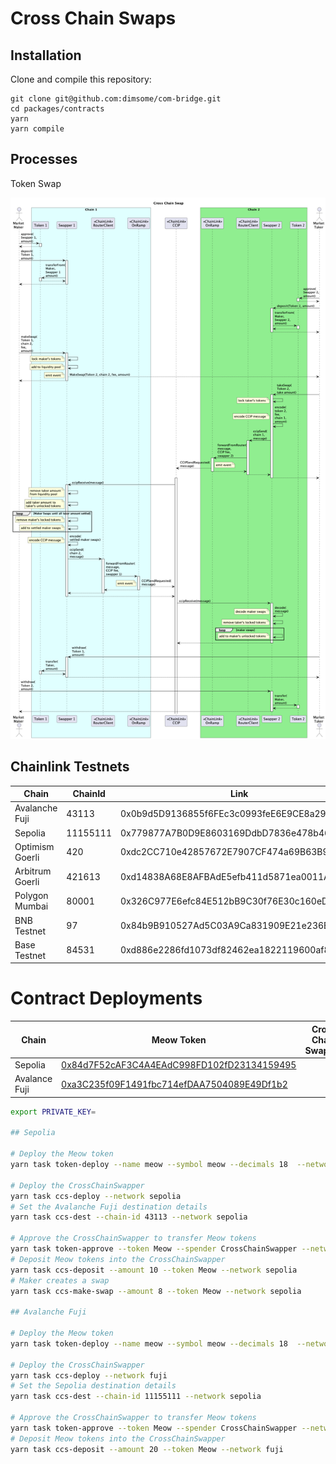 # Cross Chain Swaps

## Installation

Clone and compile this repository:

```
git clone git@github.com:dimsome/com-bridge.git
cd packages/contracts
yarn
yarn compile
```

## Processes

Token Swap

![Cross Chain Swaps](./docs/processes.png)

## Chainlink Testnets

| Chain           | ChainId  | Link                                       | CCIP Router                                |
| --------------- | -------- | ------------------------------------------ | ------------------------------------------ |
| Avalanche Fuji  | 43113    | 0x0b9d5D9136855f6FEc3c0993feE6E9CE8a297846 | 0x554472a2720e5e7d5d3c817529aba05eed5f82d8 |
| Sepolia         | 11155111 | 0x779877A7B0D9E8603169DdbD7836e478b4624789 | 0xd0daae2231e9cb96b94c8512223533293c3693bf |
| Optimism Goerli | 420      | 0xdc2CC710e42857672E7907CF474a69B63B93089f | 0xeb52e9ae4a9fb37172978642d4c141ef53876f26 |
| Arbitrum Goerli | 421613   | 0xd14838A68E8AFBAdE5efb411d5871ea0011AFd28 | 0x88E492127709447A5ABEFdaB8788a15B4567589E |
| Polygon Mumbai  | 80001    | 0x326C977E6efc84E512bB9C30f76E30c160eD06FB | 0x70499c328e1e2a3c41108bd3730f6670a44595d1 |
| BNB Testnet     | 97       | 0x84b9B910527Ad5C03A9Ca831909E21e236EA7b06 | 0x9527e2d01a3064ef6b50c1da1c0cc523803bcff2 |
| Base Testnet    | 84531    | 0xd886e2286fd1073df82462ea1822119600af80b6 | 0xa8c0c11bf64af62cdca6f93d3769b88bdd7cb93d |

# Contract Deployments

| Chain         | Meow Token                                                                                                                    | Cross Chain Swapper |
| ------------- | ----------------------------------------------------------------------------------------------------------------------------- | ------------------- |
| Sepolia       | [0x84d7F52cAF3C4A4EAdC998FD102fD23134159495](https://sepolia.etherscan.io/address/0x84d7F52cAF3C4A4EAdC998FD102fD23134159495) |                     |
| Avalance Fuji | [0xa3C235f09F1491fbc714efDAA7504089E49Df1b2](https://testnet.snowtrace.io/address/0xa3C235f09F1491fbc714efDAA7504089E49Df1b2) |                     |

```sh
export PRIVATE_KEY=

## Sepolia

# Deploy the Meow token
yarn task token-deploy --name meow --symbol meow --decimals 18  --network sepolia

# Deploy the CrossChainSwapper
yarn task ccs-deploy --network sepolia
# Set the Avalanche Fuji destination details
yarn task ccs-dest --chain-id 43113 --network sepolia

# Approve the CrossChainSwapper to transfer Meow tokens
yarn task token-approve --token Meow --spender CrossChainSwapper --network sepolia
# Deposit Meow tokens into the CrossChainSwapper
yarn task ccs-deposit --amount 10 --token Meow --network sepolia
# Maker creates a swap
yarn task ccs-make-swap --amount 8 --token Meow --network sepolia

## Avalanche Fuji

# Deploy the Meow token
yarn task token-deploy --name meow --symbol meow --decimals 18  --network fuji

# Deploy the CrossChainSwapper
yarn task ccs-deploy --network fuji
# Set the Sepolia destination details
yarn task ccs-dest --chain-id 11155111 --network sepolia

# Approve the CrossChainSwapper to transfer Meow tokens
yarn task token-approve --token Meow --spender CrossChainSwapper --network fuji
# Deposit Meow tokens into the CrossChainSwapper
yarn task ccs-deposit --amount 20 --token Meow --network fuji

```

